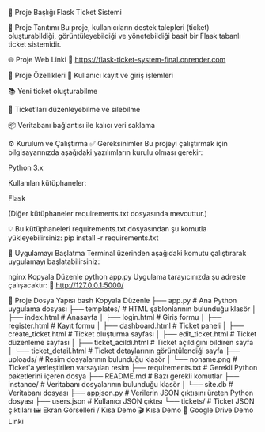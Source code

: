 📌 Proje Başlığı
Flask Ticket Sistemi

🧾 Proje Tanıtımı
Bu proje, kullanıcıların destek talepleri (ticket) oluşturabildiği, görüntüleyebildiği ve yönetebildiği basit bir Flask tabanlı ticket sistemidir.

🌐 Proje Web Linki
🔗 https://flask-ticket-system-final.onrender.com

🚀 Proje Özellikleri
🔐 Kullanıcı kayıt ve giriş işlemleri

📚 Yeni ticket oluşturabilme

📝 Ticket’ları düzenleyebilme ve silebilme

📦 Veritabanı bağlantısı ile kalıcı veri saklama

⚙️ Kurulum ve Çalıştırma
✅ Gereksinimler
Bu projeyi çalıştırmak için bilgisayarınızda aşağıdaki yazılımların kurulu olması gerekir:

Python 3.x

Kullanılan kütüphaneler:

Flask

(Diğer kütüphaneler requirements.txt dosyasında mevcuttur.)

💡 Bu kütüphaneleri requirements.txt dosyasından şu komutla yükleyebilirsiniz:
pip install -r requirements.txt

🚀 Uygulamayı Başlatma
Terminal üzerinden aşağıdaki komutu çalıştırarak uygulamayı başlatabilirsiniz:

nginx
Kopyala
Düzenle
python app.py
Uygulama tarayıcınızda şu adreste çalışacaktır:
📍 http://127.0.0.1:5000/

📂 Proje Dosya Yapısı
bash
Kopyala
Düzenle
├── app.py                        # Ana Python uygulama dosyası
├── templates/                   # HTML şablonlarının bulunduğu klasör
│   ├── index.html               # Anasayfa
│   ├── login.html               # Giriş formu
│   ├── register.html            # Kayıt formu
│   ├── dashboard.html           # Ticket paneli
│   ├── create_ticket.html       # Ticket oluşturma sayfası
│   ├── edit_ticket.html         # Ticket düzenleme sayfası
│   ├── ticket_acildi.html       # Ticket açıldığını bildiren sayfa
│   └── ticket_detail.html       # Ticket detaylarının görüntülendiği sayfa
├── uploads/                     # Resim dosyalarının bulunduğu klasör
│   └── noname.png               # Ticket'a yerleştirilen varsayılan resim
├── requirements.txt             # Gerekli Python paketlerini içeren dosya
├── README.md                    # Bazı gerekli komutlar
├── instance/                    # Veritabanı dosyalarının bulunduğu klasör
│   └── site.db                  # Veritabanı dosyası
├── appjson.py                   # Verilerin JSON çıktısını üreten Python dosyası
├── users.json                   # Kullanıcı JSON çıktısı
└── tickets/                     # Ticket JSON çıktıları
🖼️ Ekran Görselleri / Kısa Demo
🎬 Kısa Demo
🔗 Google Drive Demo Linki

